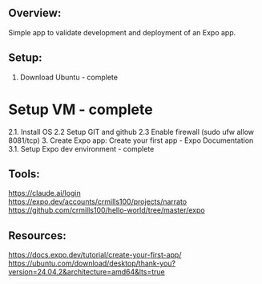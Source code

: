Overview:
---------

Simple app to validate development and deployment of an Expo app.

Setup:
------

1. Download Ubuntu - complete

# Setup VM - complete
2.1. Install OS
2.2 Setup GIT and github
2.3 Enable firewall (sudo ufw allow 8081/tcp)
3. Create Expo app: Create your first app - Expo Documentation
3.1. Setup Expo dev environment - complete



Tools:
------

https://claude.ai/login
https://expo.dev/accounts/crmills100/projects/narrato
https://github.com/crmills100/hello-world/tree/master/expo


Resources:
----------
https://docs.expo.dev/tutorial/create-your-first-app/
https://ubuntu.com/download/desktop/thank-you?version=24.04.2&architecture=amd64&lts=true
